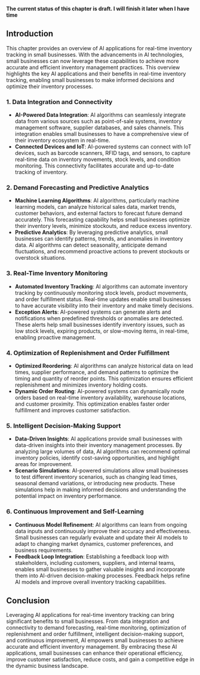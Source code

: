 **The current status of this chapter is draft. I will finish it later when I have time**

Introduction
------------

This chapter provides an overview of AI applications for real-time inventory tracking in small businesses. With the advancements in AI technologies, small businesses can now leverage these capabilities to achieve more accurate and efficient inventory management practices. This overview highlights the key AI applications and their benefits in real-time inventory tracking, enabling small businesses to make informed decisions and optimize their inventory processes.

### 1. Data Integration and Connectivity

* **AI-Powered Data Integration**: AI algorithms can seamlessly integrate data from various sources such as point-of-sale systems, inventory management software, supplier databases, and sales channels. This integration enables small businesses to have a comprehensive view of their inventory ecosystem in real-time.
* **Connected Devices and IoT**: AI-powered systems can connect with IoT devices, such as barcode scanners, RFID tags, and sensors, to capture real-time data on inventory movements, stock levels, and condition monitoring. This connectivity facilitates accurate and up-to-date tracking of inventory.

### 2. Demand Forecasting and Predictive Analytics

* **Machine Learning Algorithms**: AI algorithms, particularly machine learning models, can analyze historical sales data, market trends, customer behaviors, and external factors to forecast future demand accurately. This forecasting capability helps small businesses optimize their inventory levels, minimize stockouts, and reduce excess inventory.
* **Predictive Analytics**: By leveraging predictive analytics, small businesses can identify patterns, trends, and anomalies in inventory data. AI algorithms can detect seasonality, anticipate demand fluctuations, and recommend proactive actions to prevent stockouts or overstock situations.

### 3. Real-Time Inventory Monitoring

* **Automated Inventory Tracking**: AI algorithms can automate inventory tracking by continuously monitoring stock levels, product movements, and order fulfillment status. Real-time updates enable small businesses to have accurate visibility into their inventory and make timely decisions.
* **Exception Alerts**: AI-powered systems can generate alerts and notifications when predefined thresholds or anomalies are detected. These alerts help small businesses identify inventory issues, such as low stock levels, expiring products, or slow-moving items, in real-time, enabling proactive management.

### 4. Optimization of Replenishment and Order Fulfillment

* **Optimized Reordering**: AI algorithms can analyze historical data on lead times, supplier performance, and demand patterns to optimize the timing and quantity of reorder points. This optimization ensures efficient replenishment and minimizes inventory holding costs.
* **Dynamic Order Routing**: AI-powered systems can dynamically route orders based on real-time inventory availability, warehouse locations, and customer proximity. This optimization enables faster order fulfillment and improves customer satisfaction.

### 5. Intelligent Decision-Making Support

* **Data-Driven Insights**: AI applications provide small businesses with data-driven insights into their inventory management processes. By analyzing large volumes of data, AI algorithms can recommend optimal inventory policies, identify cost-saving opportunities, and highlight areas for improvement.
* **Scenario Simulations**: AI-powered simulations allow small businesses to test different inventory scenarios, such as changing lead times, seasonal demand variations, or introducing new products. These simulations help in making informed decisions and understanding the potential impact on inventory performance.

### 6. Continuous Improvement and Self-Learning

* **Continuous Model Refinement**: AI algorithms can learn from ongoing data inputs and continuously improve their accuracy and effectiveness. Small businesses can regularly evaluate and update their AI models to adapt to changing market dynamics, customer preferences, and business requirements.
* **Feedback Loop Integration**: Establishing a feedback loop with stakeholders, including customers, suppliers, and internal teams, enables small businesses to gather valuable insights and incorporate them into AI-driven decision-making processes. Feedback helps refine AI models and improve overall inventory tracking capabilities.

Conclusion
----------

Leveraging AI applications for real-time inventory tracking can bring significant benefits to small businesses. From data integration and connectivity to demand forecasting, real-time monitoring, optimization of replenishment and order fulfillment, intelligent decision-making support, and continuous improvement, AI empowers small businesses to achieve accurate and efficient inventory management. By embracing these AI applications, small businesses can enhance their operational efficiency, improve customer satisfaction, reduce costs, and gain a competitive edge in the dynamic business landscape.
